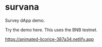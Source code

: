 # survana
Survey dApp demo.

Try the demo here. This uses the BNB testnet.

https://animated-licorice-387a34.netlify.app

